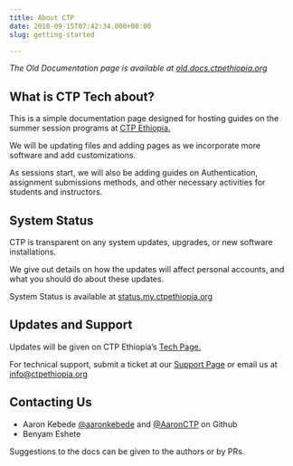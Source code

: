 ```yaml
---
title: About CTP
date: 2018-09-15T07:42:34.000+00:00
slug: getting-started

---
```

_The Old Documentation page is available at_ [_old.docs.ctpethiopia.org_](https://old.docs.ctpethiopia.org)

## What is CTP Tech about?

This is a simple documentation page designed for hosting guides on the summer session programs at [CTP Ethiopia.](https://ctpethiopia.org/ "CTP")

We will be updating files and adding pages as we incorporate more software and add customizations.

As sessions start, we will also be adding guides on Authentication, assignment submissions methods, and other necessary activities for students and instructors.

## System Status

CTP is transparent on any system updates, upgrades, or new software installations.

We give out details on how the updates will affect personal accounts, and what you should do about these updates.

System Status is available at [status.my.ctpethiopia.org](https://status.my.ctpethiopia.org "Status")

## Updates and Support

Updates will be given on CTP Ethiopia’s [Tech Page.](https://tech.ctpethiopia.org/ "Updates")

For technical support, submit a ticket at our [Support Page](https://help.ctpethiopia.org/ "Support") or email us at [info@ctpethiopia.org](mailto:info%40ctpethiopia.org)

## Contacting Us

* Aaron Kebede [@aaronkebede](https://github.com/aaronkebede)  and [@AaronCTP]() on Github
* Benyam Eshete

Suggestions to the docs can be given to the authors or by PRs.